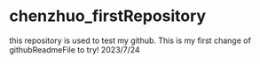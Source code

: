# chenzhuo_firstRepository
this repository is used to test my github.
This is my first change of githubReadmeFile to try! 2023/7/24
